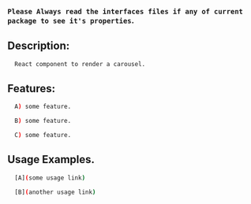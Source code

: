 ### `Please Always read the interfaces files if any of current package to see it's properties`.

## Description:

```sh
  React component to render a carousel.
```

## Features:

```sh
  A) some feature.

  B) some feature.

  C) some feature.
```

## Usage Examples.

```sh
  [A](some usage link)

  [B](another usage link)
```
